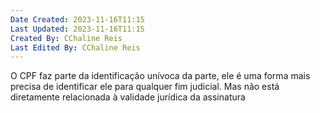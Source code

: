 ```yaml
---
Date Created: 2023-11-16T11:15
Last Updated: 2023-11-16T11:15
Created By: CChaline Reis
Last Edited By: CChaline Reis
---
```

O CPF faz parte da identificação unívoca da parte, ele é uma forma mais precisa de identificar ele para qualquer fim judicial. Mas não está diretamente relacionada à validade jurídica da assinatura